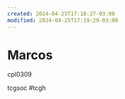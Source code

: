```yaml
---
created: 2024-04-25T17:18:27-03:00
modified: 2024-04-25T17:19:29-03:00
---
```


# Marcos

cpl0309

tcgsoc
#tcgh
